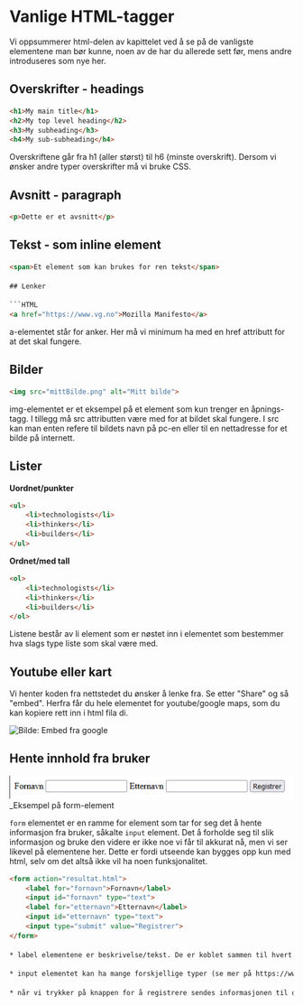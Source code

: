 # Vanlige HTML-tagger

Vi oppsummerer html-delen av kapittelet ved å se på de vanligste elementene man bør kunne, noen av de har du allerede sett før, mens andre introduseres som nye her.

## Overskrifter - headings

```HTML
<h1>My main title</h1>
<h2>My top level heading</h2>
<h3>My subheading</h3>
<h4>My sub-subheading</h4>
```
Overskriftene går fra h1 (aller størst) til h6 (minste overskrift). Dersom vi ønsker andre typer overskrifter må vi bruke CSS.

## Avsnitt - paragraph

```HTML
<p>Dette er et avsnitt</p>
```

## Tekst - som inline element

```HTML
<span>Et element som kan brukes for ren tekst</span>

## Lenker

```HTML
<a href="https://www.vg.no">Mozilla Manifesto</a>
```

a-elementet står for anker. Her må vi minimum ha med en href attributt for at det skal fungere.

## Bilder

```HTML
<img src="mittBilde.png" alt="Mitt bilde">
```

img-elementet er et eksempel på et element som kun trenger en åpnings-tagg. I tillegg må src attributten være med for at bildet skal fungere. I src kan man enten refere til bildets navn på pc-en eller til en nettadresse for et bilde på internett.

## Lister

**Uordnet/punkter**

```HTML
<ul>
    <li>technologists</li>
    <li>thinkers</li>
    <li>builders</li>
</ul>
```

**Ordnet/med tall**

```HTML
<ol>
    <li>technologists</li>
    <li>thinkers</li>
    <li>builders</li>
</ol>
```

Listene består av li element som er nøstet inn i elementet som bestemmer hva slags type liste som skal være med. 


## Youtube eller kart

Vi henter koden fra nettstedet du ønsker å lenke fra. Se etter "Share" og så "embed". Herfra får du hele elementet for youtube/google maps, som du kan kopiere rett inn i html fila di.

![Bilde: Embed fra google](/embed.png)

## Hente innhold fra bruker

![Bilde - Utseende til form](form.png)
_Eksempel på form-element

`form` elementet er en ramme for element som tar for seg det å hente informasjon fra bruker, såkalte `input` element. Det å forholde seg til slik informasjon og bruke den videre er ikke noe vi får til akkurat nå, men vi ser likevel på elementene her. Dette er fordi utseende kan bygges opp kun med html, selv om det altså ikke vil ha noen funksjonalitet.

```HTML
<form action="resultat.html">
    <label for="fornavn">Fornavn</label>
    <input id="fornavn" type="text">
    <label for="etternavn">Etternavn</label>
    <input id="etternavn" type="text">
    <input type="submit" value="Registrer">
</form>

* label elementene er beskrivelse/tekst. De er koblet sammen til hvert sitt input element ved at for-attributten til label er lik id-attributten til input.

* input elementet kan ha mange forskjellige typer (se mer på https://www.w3schools.com/html/html_forms.asp)

* når vi trykker på knappen for å registrere sendes informasjonen til det som står i action-attributtet til form elementet.